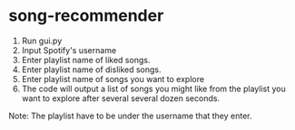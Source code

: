 # song-recommender

1. Run gui.py
2. Input Spotify's username
3. Enter playlist name of liked songs.
4. Enter playlist name of disliked songs.
5. Enter playlist name of songs you want to explore
6. The code will output a list of songs you might like from the playlist you want to explore after several several dozen seconds.

Note: The playlist have to be under the username that they enter.
